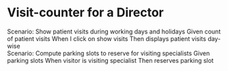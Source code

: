 # Visit-counter for a Director
Scenario: Show patient visits during working days and holidays
  Given count of patient visits
  When I click on show visits
  Then displays patient visits day-wise  
Scenario: Compute parking slots to reserve for visiting specialists
  Given parking slots
  When visitor is visiting specialist
  Then reserves parking slot
  

